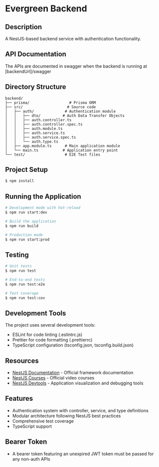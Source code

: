 # Evergreen Backend

## Description

A NestJS-based backend service with authentication functionality.

## API Documentation

The APIs are documented in swagger when the backend is running at [backendUrl]/swagger

## Directory Structure

```
backend/
├── prisma/                  # Prisma ORM     
├── src/                    # Source code
│   ├── auth/              # Authentication module
│   │   ├── dto/          # Auth Data Transfer Objects
│   │   ├── auth.controller.ts
│   │   ├── auth.controller.spec.ts
│   │   ├── auth.module.ts
│   │   ├── auth.service.ts
│   │   ├── auth.service.spec.ts
│   │   └── auth.type.ts
│   ├── app.module.ts      # Main application module
│   └── main.ts           # Application entry point
└── test/                  # E2E Test files
```

## Project Setup

```bash
$ npm install
```

## Running the Application

```bash
# Development mode with hot-reload
$ npm run start:dev

# Build the application
$ npm run build

# Production mode
$ npm run start:prod
```

## Testing

```bash
# Unit tests
$ npm run test

# End-to-end tests
$ npm run test:e2e

# Test coverage
$ npm run test:cov
```

## Development Tools

The project uses several development tools:

- ESLint for code linting (.eslintrc.js)
- Prettier for code formatting (.prettierrc)
- TypeScript configuration (tsconfig.json, tsconfig.build.json)

## Resources

- [NestJS Documentation](https://docs.nestjs.com) - Official framework documentation
- [NestJS Courses](https://courses.nestjs.com/) - Official video courses
- [NestJS Devtools](https://devtools.nestjs.com) - Application visualization and debugging tools

## Features

- Authentication system with controller, service, and type definitions
- Modular architecture following NestJS best practices
- Comprehensive test coverage
- TypeScript support

## Bearer Token
- A bearer token featuring an unexpired JWT token must be passed for any non-auth APIs